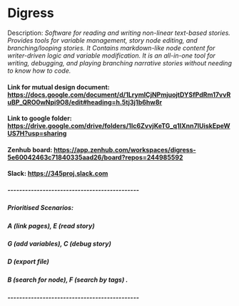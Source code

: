 # Digress  
Description: *Software for reading and writing non-linear text-based stories. Provides tools for variable management, story node editing, and branching/looping stories. It Contains markdown-like node content for writer-driven logic and variable modification. It is an all-in-one tool for writing, debugging, and playing branching narrative stories without needing to know how to code.*
#### Link for mutual design document: https://docs.google.com/document/d/1LrymlCjNPmjuojtDYSfPdRm17vvRuBP_QRO0wNpi9O8/edit#heading=h.5tj3j1b6hw8r
#### Link to google folder: https://drive.google.com/drive/folders/1lc6ZvvjKeTG_q1lXnn7IUiskEpeWUS7H?usp=sharing
#### Zenhub board: https://app.zenhub.com/workspaces/digress-5e60042463c71840335aad26/board?repos=244985592
#### Slack: https://345proj.slack.com
##### ---------------------------------------------
##### Prioritised Scenarios: 
##### A (link pages), E (read story)
##### G (add variables), C (debug story)
##### D (export file)
##### B (search for node), F (search by tags)  .
##### ---------------------------------------------




